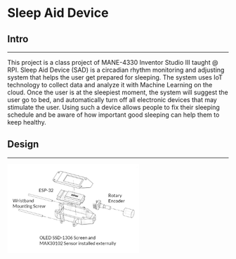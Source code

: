 # Sleep Aid Device
## Intro
---
This project is a class project of MANE-4330 Inventor Studio III taught @ RPI.
Sleep Aid Device (SAD) is a circadian rhythm monitoring and adjusting system that helps the user get prepared for sleeping. The system uses IoT technology to collect data and analyze it with Machine Learning on the cloud. Once the user is at the sleepiest moment, the system will suggest the user go to bed, and automatically turn off all electronic devices that may stimulate the user. Using such a device allows people to fix their sleeping schedule and be aware of how important good sleeping can help them to keep healthy.
## Design
---
<img align="left" src="/project1/design_assem.png" width="300">
